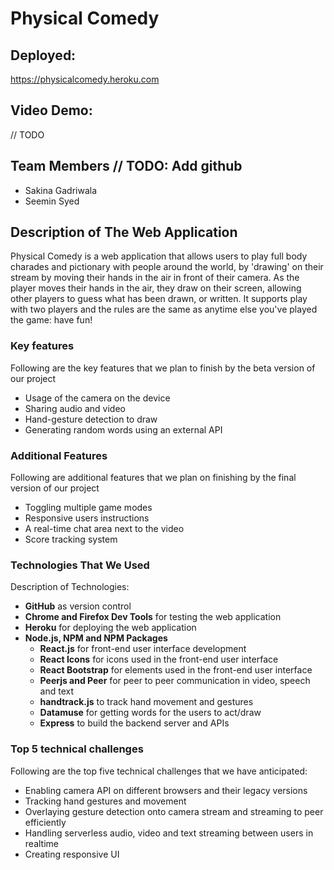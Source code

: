 # Physical Comedy

## Deployed:
https://physicalcomedy.heroku.com 

## Video Demo:
// TODO

## Team Members // TODO: Add github
- Sakina Gadriwala 
- Seemin Syed

## Description of The Web Application
Physical Comedy is a web application that allows users to play full body charades and pictionary with people around the world, by 'drawing' on their stream by moving their hands in the air in front of their camera. As the player moves their hands in the air, they draw on their screen, allowing other players to guess what has been drawn, or written. It supports play with two players and the rules are the same as anytime else you've played the game: have fun!

### Key features
Following are the key features that we plan to finish by the beta version of our project
- Usage of the camera on the device
- Sharing audio and video
- Hand-gesture detection to draw
- Generating random words using an external API

### Additional Features
Following are additional features that we plan on finishing by the final version of our project
- Toggling multiple game modes
- Responsive users instructions 
- A real-time chat area next to the video
- Score tracking system

### Technologies That We Used
Description of Technologies:
- **GitHub** as version control
- **Chrome and Firefox Dev Tools** for testing the web application
- **Heroku** for deploying the web application
- **Node.js, NPM and NPM Packages**
    - **React.js** for front-end user interface development
    - **React Icons** for icons used in the front-end user interface
    - **React Bootstrap** for elements used in the front-end user interface
    - **Peerjs and Peer** for peer to peer communication in video, speech and text
    - **handtrack.js** to track hand movement and gestures
    - **Datamuse** for getting words for the users to act/draw 
    - **Express** to build the backend server and APIs

### Top 5 technical challenges
Following are the top five technical challenges that we have anticipated:
- Enabling camera API on different browsers and their legacy versions
- Tracking hand gestures and movement
- Overlaying gesture detection onto camera stream and streaming to peer efficiently
- Handling serverless audio, video and text streaming between users in realtime
- Creating responsive UI